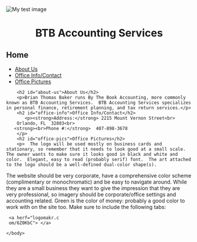 <!DOCTYPE html>
<html>
    <head>
        <meta charset="utf-8">
        <title>Project: Event invite</title>
        <link rel="stylesheet" >
        <style>
            h1{
                text-align:center;
                background: url(logomakr.com/6Z0KbC);
            }
            buton{
                border: none;
                outline: 0;
                padding: 8px;
                color:black;
                font-family:serif;
                background-color: #25;
                width: 100%;
                font-size: 36px;
            }
        </style>
    </head>
    <body>
        <img src="logo-icon.png" alt="My test image">
        <h1>BTB Accounting Services</h1>
        <div> <h2 id="home">Home</h2>
        <ul>
            <li><a href="#about-us">About Us</a></li>
            <li><a href="#office-info">Office Info/Contact</a></li>
            <li><a href="#office-pics">Office Pictures</a></li>
        </ul>
        
        <h2 id="about-us">About Us</h2>
        <p>Brian Thomas Baker runs By The Book Accounting, more commonly known as BTB Accounting Services.  BTB Accounting Services specializes in personal finance, retirement planning, and tax return services.</p>
        <h2 id="office-info">Office Info/Contact</h2>
           <p><strong>Address:</strong> 2215 Mount Vernon Street<br>
        Orlando, FL  32803<br>
       <strong><br>Phone #:</strong>  407-898-3678
        </p>
        <h2 id="office-pics">Office Pictures</h2>
        <p>  The logo will be used mostly on business cards and stationary, so remember that it needs to look good at a small scale.  The owner wants to make sure it looks good in black and white and color.  Elegant, easy to read (probably serif) font.  The art attached to the logo should be a well-defined dual-color shape(s). 

 

The website should be very corporate, have a comprehensive color scheme (complimentary or monochromatic) and be easy to navigate around.  While they are a small business they want to give the impression that they are very professional, so imagery should be corporate/office settings and accounting related.  Green is the color of money: probably a good color to work with on the site too.  Make sure to include the following tabs:</p></div>
        
     <a herf="logomakr.c
     om/6Z0KbC"> </a>
        
    </body>
</html>

